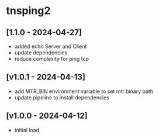 # tnsping2

## [1.1.0 - 2024-04-27]
- added echo Server and Client
- update dependencies
- reduce complexity for ping tcp

## [v1.0.1 - 2024-04-13]
- add MTR_BIN environment variable to set mtr binary path
- update pipeline to install dependencies

## [v1.0.0 - 2024-04-12]
- initial load
